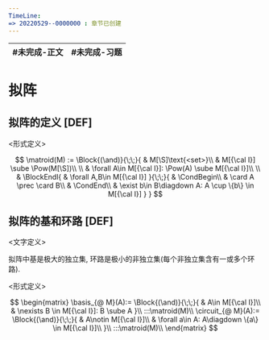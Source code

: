 ```yaml
---
TimeLine: 
=> 20220529--0000000 : 章节已创建
---
```

| #未完成-正文 | #未完成-习题 |
| ------------ | ------------ |

# 拟阵

## 拟阵的定义 [DEF]

\<形式定义\>

$$
\matroid(M) := 
\Block{(\and)}{\;\;}{
    & M[\S]\text{<set>}\\
    & M[{\cal I}] \sube \Pow(M[\S])\\
    \\
    & \forall A\in M[{\cal I}]: \Pow(A) \sube M[{\cal I}]\\
    \\
    & \BlockEndl{
        & \forall A,B\in M[{\cal I}]
    }{\;\;}{
        & \CondBegin\\
        & \card A \prec \card B\\ 
        & \CondEnd\\
        & \exist b\in B\diagdown A: A \cup \{b\} \in M[{\cal I}]
    }
}
$$

## 拟阵的基和环路 [DEF]

\<文字定义\>

拟阵中基是极大的独立集, 环路是极小的非独立集(每个非独立集含有一或多个环路). 

\<形式定义\>

$$
\begin{matrix}
\basis_{@ M}(A):=
\Block{(\and)}{\;\;}{
    & A\in M[{\cal I}]\\
    & \nexists B \in M[{\cal I}]: B \sube A
}\\
:::\matroid(M)\\
\circuit_{@ M}(A):=
\Block{(\and)}{\;\;}{
    & A\notin M[{\cal I}]\\
    & \forall a\in A: A\diagdown \{a\} \in M[{\cal I}]\\
}\\
:::\matroid(M)\\
\end{matrix}
$$
